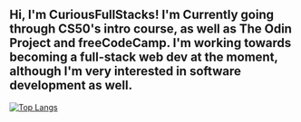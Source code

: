 Hi, I'm CuriousFullStacks! I'm Currently going through CS50's intro course, as well as The Odin Project and freeCodeCamp. I'm working towards becoming a full-stack web dev at the moment, although I'm very interested in software development as well. 
-

[![Top Langs](https://github-readme-stats.vercel.app/api/top-langs/?username=CuriousFullStacks)](https://github.com/anuraghazra/github-readme-stats)
